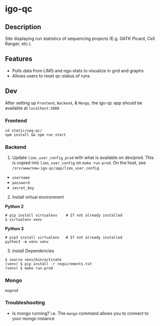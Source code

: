 # igo-qc

## Description
Site displaying run statistics of sequencing projects (E.g. GATK Picard, Cell Ranger, etc.). 

## Features
* Pulls data from LIMS and ngs-stats to visualize in grid and graphs
* Allows users to reset qc-status of runs

## Dev
After setting up `Frontend`, `Backend`, & `Mongo`, the igo-qc app should be available at `localhost:3000`

### Frontend
```
cd static/seq-qc/
npm install && npm run start
```

### Backend
1. Update `lims_user_config_prod` with what is available on dev/prod. This is copied into `lims_user_config` on `make run-prod`. On the host, see `/srv/www/new-igo-qc/app/lims_user_config`
  * `username`
  * `password`
  * `secret_key` 

2. Install virtual environment

**Python 2**
```
# pip install virtualenv	# If not already installed
$ virtualenv venv
```
**Python 3**
```
# pip3 install virtualenv	# If not already installed
python3 -m venv venv
```

3. Install Dependencies
```
$ source venv/bin/activate
(venv) $ pip install -r requirements.txt
(venv) $ make run-prod
```

### Mongo
```
mognod
```

### Troubleshooting
* Is mongo running? i.e. The `mongo` command allows you to connect to your mongo instance
